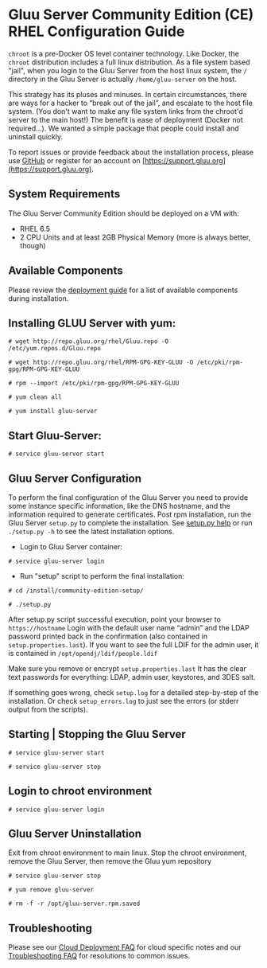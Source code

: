 # Gluu Server Community Edition (CE) RHEL Configuration Guide

`chroot` is a pre-Docker OS level container technology. Like Docker, the `chroot` distribution includes a full linux distribution. As a file system based "jail", when you login to the Gluu Server from the host linux system, the `/` directory in the Gluu Server is actually `/home/gluu-server` on the host. 

This strategy has its pluses and minuses. In certain circumstances, there are ways for a hacker to “break out of the jail”, and escalate to the host file system. (You don't want to make any file system links from the chroot'd server to the main host!) The benefit is ease of deployment (Docker not required...). We wanted a simple package that people could install and uninstall quickly.

To report issues or provide feedback about the installation process, please use [GitHub](https://github.com/GluuFederation/community-edition-setup/issues) or register for an account on [https://support.gluu.org](https://support.gluu.org).

## System Requirements

The Gluu Server Community Edition should be deployed on a VM with:

* RHEL 6.5 
* 2 CPU Units and at least 2GB Physical Memory (more is always better, though)

## Available Components
Please review the [deployment guide](./index.md) for a list of available components during installation. 

## Installing GLUU Server with yum:

`# wget http://repo.gluu.org/rhel/Gluu.repo -O /etc/yum.repos.d/Gluu.repo`

`# wget http://repo.gluu.org/rhel/RPM-GPG-KEY-GLUU -O /etc/pki/rpm-gpg/RPM-GPG-KEY-GLUU`

`# rpm --import /etc/pki/rpm-gpg/RPM-GPG-KEY-GLUU`

`# yum clean all`

`# yum install gluu-server`

## Start Gluu-Server: 

`# service gluu-server start`

## Gluu Server Configuration

To perform the final configuration of the Gluu Server you need to provide some instance specific information, like the DNS hostname, and the information required to generate certificates. Post rpm installation, run the Gluu Server `setup.py` to complete the installation.  See [setup.py help](./setup_py.md) or run `./setup.py -h` to see the latest installation options.  

* Login to Gluu Server container: 

`# service gluu-server login`

* Run "setup" script to perform the final installation: 

`# cd /install/community-edition-setup/`

`# ./setup.py`


After setup.py script successful execution, point your browser to `https://hostname` Login with the
default user name “admin” and the LDAP password printed back in the confirmation (also 
contained in `setup.properties.last`). If you want to see the full LDIF for the admin user,
it is contained in `/opt/opendj/ldif/people.ldif`

Make sure you remove or encrypt `setup.properties.last` It has the clear text passwords for everything: LDAP, admin user, keystores, and 3DES salt.

If something goes wrong, check `setup.log` for a detailed step-by-step of the installation. Or check 
`setup_errors.log` to just see the errors (or stderr output from the scripts).

<!--
If you want to script the installation of the Gluu Server, user the `-f` option or just save the 
properties file as `setup.properties` and it will be automatically detected. Also use the `-n` option 
to suppress the interactive confirmation to proceed. For example, to re-run the last installation:

`./setup.py -n -f setup.properties.last`
-->

## Starting | Stopping the Gluu Server

`# service gluu-server start`

`# service gluu-server stop`

## Login to chroot environment

`# service gluu-server login`

## Gluu Server Uninstallation

Exit from chroot environment to main linux. Stop the chroot environment, remove the Gluu Server,
then remove the Gluu yum repository

`# service gluu-server stop`

`# yum remove gluu-server`

`# rm -f -r /opt/gluu-server.rpm.saved`

## Troubleshooting
Please see our [Cloud Deployment FAQ](../../faq/cloud-faq.md) for cloud specific notes and our [Troubleshooting FAQ](../../faq/troubleshooting.md) for resolutions to common issues.  

<!--
or 

`# rpm -e Gluu-Server-Repo-2.0-0.el6.x86_64`
-->
